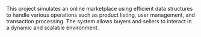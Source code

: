 This project simulates an online marketplace using efficient data structures to handle various operations such as product listing, user management, and transaction processing. The system allows buyers and sellers to interact in a dynamic and scalable environment.
